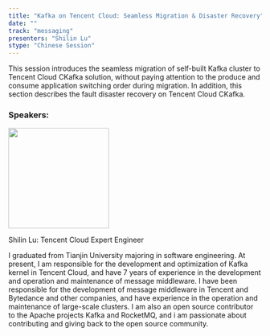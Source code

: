 ```yaml
---
title: "Kafka on Tencent Cloud: Seamless Migration & Disaster Recovery"
date: ""
track: "messaging"
presenters: "Shilin Lu"
stype: "Chinese Session"
---
```


This session introduces the seamless migration of self-built Kafka cluster to Tencent Cloud CKafka solution, without paying attention to the produce and consume application switching order during migration. In addition, this section describes the fault disaster recovery on Tencent Cloud CKafka.

### Speakers:


<img src="https://sessionize.com/image/52f8-400o400o1-Kk5SitgpoBPvHGawjL2T1D.jpg" width="200" /><br/>

Shilin Lu: Tencent Cloud Expert Engineer

I graduated from Tianjin University majoring in software engineering. At present, I am responsible for the development and optimization of Kafka kernel in Tencent Cloud, and have 7 years of experience in the development and operation and maintenance of message middleware. I have been responsible for the development of message middleware in Tencent and Bytedance and other companies, and have experience in the operation and maintenance of large-scale clusters. I am also an open source contributor to the Apache projects Kafka and RocketMQ, and i am passionate about contributing and giving back to the open source community.